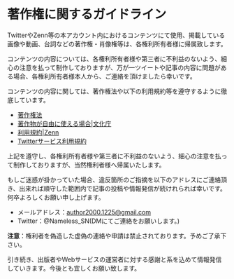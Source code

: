 # 著作権に関するガイドライン

TwitterやZenn等の本アカウント内におけるコンテンツにて使用、掲載している画像や動画、台詞などの著作権・肖像権等は、各権利所有者様に帰属致します。

コンテンツの内容については、各権利所有者様や第三者に不利益のないよう、細心の注意を払って制作しておりますが、万が一ツイートや記事の内容に問題がある場合、各権利所有者様本人から、ご連絡を頂けましたら幸いです。

コンテンツの内容に関しては、著作権法や以下の利用規約等を遵守するように徹底しています。

* [著作権法](https://elaws.e-gov.go.jp/document?lawid=345AC0000000048_20220617_504AC0000000068&keyword=%E8%91%97%E4%BD%9C%E6%A8%A9%E6%B3%95)
* [著作物が自由に使える場合|文化庁](https://www.bunka.go.jp/seisaku/chosakuken/seidokaisetsu/gaiyo/chosakubutsu_jiyu.html)
* [利用規約|Zenn](https://zenn.dev/terms)
* [Twitterサービス利用規約](https://twitter.com/ja/tos)

上記を遵守し、各権利所有者様や第三者に不利益のないよう、細心の注意を払って制作しておりますが、当然権利者様へ帰属いたします。

もしご迷惑が掛かっていた場合、違反箇所のご指摘を以下のアドレスにご連絡頂き、出来れば順守した範囲内で記事の投稿や情報発信が続けれられば幸いです。何卒よろしくお願い申し上げます。

* メールアドレス：author2000.1225@gmail.com
* Twitter：@Nameless_SN(DMにてご連絡をお願いします。)

**注意**：権利者を偽造した虚偽の連絡や申請は禁止されております。予めご了承下さい。

引き続き、出版者やWebサービスの運営者に対する感謝と系を込めて情報発信していきます。今後とも宜しくお願い致します。